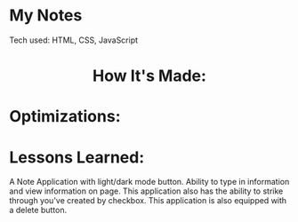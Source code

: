 <div id="header" >
 <h1  class="heading-element" dir="auto">My Notes</h1>
</div>
Tech used: HTML, CSS, JavaScript
<div id="header">
 <h1 align="center" class="heading-element" dir="auto">How It's Made:</h1>
</div>

<div id="header" >
 <h1 class="heading-element" dir="auto">Optimizations:</h1>
</div>
<div id="header">
 <h1 class="heading-element" dir="auto">Lessons Learned:</h1>
</div>

A Note Application with light/dark mode button. Ability to type in information and view information on page. This application also has the ability to strike through you've created by checkbox. This application is also equipped with a delete button.
